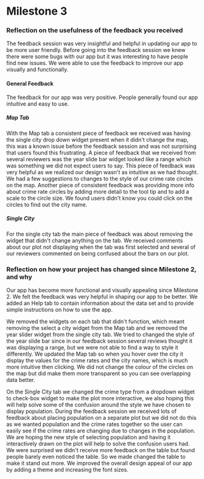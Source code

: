 # Milestone 3

### Reflection on the usefulness of the feedback you received

The feedback session was very insightful and helpful in updating our app to be more user
friendly. Before going into the feedback session we knew there were some bugs
with our app but it was interesting to have people find new issues. We were able
to use the feedback to improve our app visually and functionally.

#### General Feedback
The feedback for our app was very positive. People generally found our app intuitive
and easy to use.


##### Map Tab
With the Map tab a consistent piece of feedback we received was having
the single city drop down widget present when it didn't change the map, this was a known
issue before the feedback session and was not surprising that users found this frustrating.
A piece of feedback that we received from several reviewers was the year slide bar widget looked like a range
which was something we did not expect users to say. This piece of feedback was very helpful as we realized our design wasn't as intuitive as
we had thought. We had a few suggestions to changes to the style of our crime rate
circles on the map. Another piece of consistent feedback was providing more
info about crime rate circles by adding more detail to the tool tip and to add a scale to the
circle size. We found users didn't know you could click on the circles to find out the city name.

##### Single City
For the single city tab the main piece of feedback was about removing the widget that didn't change anything on the tab.
We received comments about our plot not displaying when the tab was first selected and several of our reviewers commented on being confused about
the bars on our plot.



### Reflection on how your project has changed since Milestone 2, and why

Our app has become more functional and visually appealing since Milestone 2. We felt the feedback was very helpful in shaping our app to be better.
We added an Help tab to contain information about the data set and to provide simple instructions on how to use the app.

We removed the widgets on each tab that didn't function, which meant removing the
select a city widget from the Map tab and we removed the year slider widget from the
single city tab. We tried to changed the style of the year slide bar since in our feedback session
several reviews thought it was displaying a range, but we were not able to find a way to style it differently. We updated the Map tab
so when you hover over the city it display the values for the crime rates and the city names, which is much more intuitive then clicking. We did not change the
colour of the circles on the map but did make them more transparent so you can see overlapping data better.

On the Single City tab we changed
the crime type from a dropdown widget to check-box widget to make the plot more interactive, we also hoping this will help solve
some of the confusion around the style we have chosen to display population. During the feedback session we received lots of feedback about
placing population on a separate plot but we did not do this as we wanted population and the crime rates together so the user
can easily see if the crime rates are changing due to changes in the population. We are hoping the new style of selecting population and having it interactively drawn on the plot will help to solve the confusion users had. We were surprised we
didn't receive more feedback on the table but found people barely even noticed the table. So we made changed the table to make
it stand out more. We improved the overall design appeal of our app by adding a theme and increasing the font sizes.
